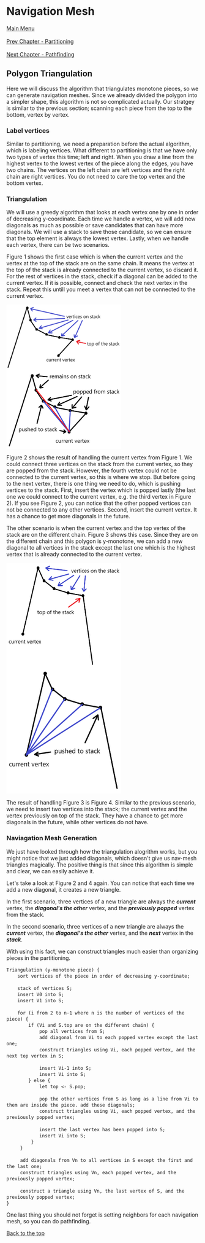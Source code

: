 # Navigation Mesh
[Main Menu](../README.md)
<br /><br />
[Prev Chapter - Partitioning](Partitioning.md)
<br /><br />
[Next Chapter - Pathfinding](Pathfinding.md)

## Polygon Triangulation
Here we will discuss the algorithm that triangulates monotone pieces, so we can generate navigation meshes.
Since we already divided the polygon into a simpler shape, this algorithm is not so complicated actually.
Our stratgey is similar to the previous section; scanning each piece from the top to the bottom, vertex by vertex.

### Label vertices
Similar to partitioning, we need a preparation before the actual algorithm, which is labeling vertices.
What different to partitioning is that we have only two types of vertex this time; left and right.
When you draw a line from the highest vertex to the lowest vertex of the piece along the edges, you have two chains.
The vertices on the left chain are left vertices and the right chain are right vertices.
You do not need to care the top vertex and the bottom vertex.

### Triangulation
We will use a greedy algorithm that looks at each vertex one by one in order of decreasing y-coordinate.
Each time we handle a vertex, we will add new diagonals as much as possible or save candidates that can have more diagonals.
We will use a stack to save those candidate, so we can ensure that the top element is always the lowest vertex.
Lastly, when we handle each vertex, there can be two scenarios.

Figure 1 shows the first case which is when the current vertex and the vertex at the top of the stack are on the same chain.
It means the vertex at the top of the stack is already connected to the current vertex, so discard it.
For the rest of vertices in the stack, check if a diagonal can be added to the current vertex.
If it is possible, connect and check the next vertex in the stack.
Repeat this untill you meet a vertex that can not be connected to the current vertex.

<img align="left" width="300" src="/Description/Images/SameChainExample.png">
<img align="center" width="300" src="/Description/Images/HandleSameChainExample.png">

Figure 2 shows the result of handling the current vertex from Figure 1.
We could connect three vertices on the stack from the current vertex, so they are popped from the stack.
However, the fourth vertex could not be connected to the current vertex, so this is where we stop.
But before going to the next vertex, there is one thing we need to do, which is pushing vertices to the stack.
First, insert the vertex which is popped lastly (the last one we could connect to the current vertex, e.g. the third vertex in Figure 2).
If you see Figure 2, you can notice that the other popped vertices can not be connected to any other vertices.
Second, insert the current vertex. It has a chance to get more diagonals in the future.

The other scenario is when the current vertex and the top vertex of the stack are on the different chain. Figure 3 shows this case.
Since they are on the different chain and this polygon is y-monotone,
we can add a new diagonal to all vertices in the stack except the last one which is the highest vertex that is already connected to the current vertex.

<img align="left" width="300" src="/Description/Images/DifferentChainExample.png">
<img align="center" width="300" src="/Description/Images/HandleDifferentChainExample.png">

The result of handling Figure 3 is Figure 4.
Similar to the previous scenario, we need to insert two vertices into the stack; the current vertex and the vertex previously on top of the stack.
They have a chance to get more diagonals in the future, while other vertices do not have.

### Naviagation Mesh Generation
We just have looked through how the triangulation alogrithm works, but you might notice that we just added diagonals,
which doesn't give us nav-mesh triangles magically.
The positive thing is that since this algorithm is simple and clear, we can easily achieve it.

Let's take a look at Figure 2 and 4 again.
You can notice that each time we add a new diagonal, it creates a new triangle.

In the first scenario, three vertices of a new triangle are always the ***current*** vertex, the ***diagonal's the other*** vertex,
and the ***previously popped*** vertex from the stack.

In the second scenario, three vertices of a new triangle are always the ***current*** vertex, the ***diagonal's the other*** vertex, and the ***next*** vertex in the ***stack***.

With using this fact, we can construct triangles much easier than organizing pieces in the partitioning.
```
Triangulation (y-monotone piece) {
    sort vertices of the piece in order of decreasing y-coordinate;

    stack of vertices S;
    insert V0 into S;
    insert V1 into S;

    for (i from 2 to n-1 where n is the number of vertices of the piece) {
        if (Vi and S.top are on the different chain) {
            pop all vertices from S;
            add diagonal from Vi to each popped vertex except the last one;
            construct triangles using Vi, each popped vertex, and the next top vertex in S;

            insert Vi-1 into S;
            insert Vi into S;
        } else {
            let top <- S.pop;

            pop the other vertices from S as long as a line from Vi to them are inside the piece. add these diagonals;
            construct triangles using Vi, each popped vertex, and the previously popped vertex;

            insert the last vertex has been popped into S;
            insert Vi into S;
         }
     }

     add diagonals from Vn to all vertices in S except the first and the last one;
     construct triangles using Vn, each popped vertex, and the previously popped vertex;

     construct a triangle using Vn, the last vertex of S, and the previously popped vertex;
}
```

One last thing you should not forget is setting neighbors for each navigation mesh, so you can do pathfinding.

[Back to the top](#navigation-mesh)
